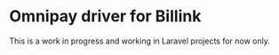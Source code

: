# Omnipay driver for Billink
This is a work in progress and working in Laravel projects for now only.
